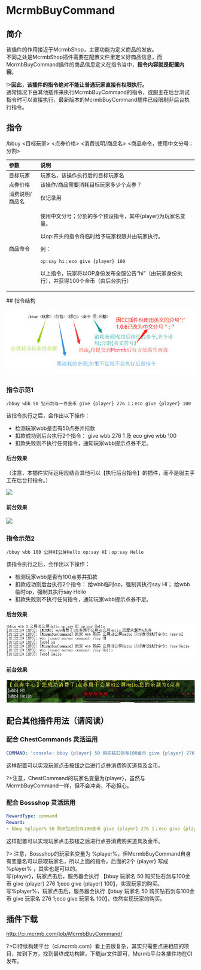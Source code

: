 # McrmbBuyCommand

## 简介

该插件的作用接近于McrmbShop，主要功能为定义商品的发放。  
不同之处是McrmbShop插件需要在配置文件里定义好商品信息，而McrmbBuyCommand插件的商品信息定义在指令当中，**指令内容就是配置内容**。

!>**因此，该插件的指令绝对不能让普通玩家直接有权限执行。**  
通常情况下由其他插件来执行McrmbBuyCommand的指令，或服主在后台测试指令时可以直接执行，最新版本的McrmbBuyCommand插件已经限制非后台执行指令。

## 指令

/bbuy &lt;目标玩家&gt; &lt;点券价格&gt; &lt;消费说明/商品名&gt; &lt;商品命令，使用中文分号`；`分割&gt;

<table>
  <thead>
    <tr>
      <th style="text-align:left">&#x53C2;&#x6570;</th>
      <th style="text-align:left">&#x8BF4;&#x660E;</th>
    </tr>
  </thead>
  <tbody>
    <tr>
      <td style="text-align:left">&#x76EE;&#x6807;&#x73A9;&#x5BB6;</td>
      <td style="text-align:left">&#x73A9;&#x5BB6;&#x540D;&#xFF0C;&#x8BE5;&#x64CD;&#x4F5C;&#x6267;&#x884C;&#x540E;&#x7684;&#x76EE;&#x6807;&#x73A9;&#x5BB6;&#x540D;</td>
    </tr>
    <tr>
      <td style="text-align:left">&#x70B9;&#x5238;&#x4EF7;&#x683C;</td>
      <td style="text-align:left">&#x8BE5;&#x64CD;&#x4F5C;/&#x5546;&#x54C1;&#x9700;&#x8981;&#x6D88;&#x8017;&#x76EE;&#x6807;&#x73A9;&#x5BB6;&#x591A;&#x5C11;&#x4E2A;&#x70B9;&#x5238;&#xFF1F;</td>
    </tr>
    <tr>
      <td style="text-align:left">&#x6D88;&#x8D39;&#x8BF4;&#x660E;/&#x5546;&#x54C1;&#x540D;</td>
      <td style="text-align:left">&#x4EC5;&#x8BB0;&#x5F55;&#x7528;</td>
    </tr>
    <tr>
      <td style="text-align:left">&#x5546;&#x54C1;&#x547D;&#x4EE4;</td>
      <td style="text-align:left">
        <p>&#x4F7F;&#x7528;&#x4E2D;&#x6587;&#x5206;&#x53F7;&#xFF1B;&#x5206;&#x5272;&#x7684;&#x591A;&#x4E2A;&#x9884;&#x8BBE;&#x6307;&#x4EE4;&#xFF0C;&#x5176;&#x4E2D;{player}&#x4E3A;&#x73A9;&#x5BB6;&#x540D;&#x53D8;&#x91CF;&#x3002;</p>
        <p>&#x4EE5;op:&#x5F00;&#x5934;&#x7684;&#x6307;&#x4EE4;&#x5C06;&#x4E34;&#x65F6;&#x7ED9;&#x4E88;&#x73A9;&#x5BB6;&#x6743;&#x9650;&#x5E76;&#x7531;&#x73A9;&#x5BB6;&#x6267;&#x884C;&#x3002;</p>
        <p></p>
        <p>&#x4F8B;&#xFF1A;</p>
        <p><code>op:say hi&#xFF1B;eco give {player} 100</code>
        </p>
        <p>&#x4EE5;&#x4E0A;&#x6307;&#x4EE4;&#xFF0C;&#x73A9;&#x5BB6;&#x5C06;&#x4EE5;OP&#x8EAB;&#x4EFD;&#x53D1;&#x5E03;&#x5168;&#x670D;&#x516C;&#x544A;&#x201C;hi&#x201D;&#xFF08;&#x7531;&#x73A9;&#x5BB6;&#x8EAB;&#x4EFD;&#x6267;&#x884C;&#xFF09;&#xFF0C;&#x5E76;&#x83B7;&#x5F97;100&#x4E2A;&#x91D1;&#x5E01;&#xFF08;&#x7531;&#x540E;&#x53F0;&#x6267;&#x884C;&#xFF09;</p>
      </td>
    </tr>
  </tbody>
</table>## 指令结构

![](../.gitbook/assets/image%20%2811%29.png)

###  指令示范1

`/bbuy wbb 50 钻石剑与一百金币 give {player} 276 1；eco give {player} 100` 

该指令执行之后，会作出以下操作：

* 检测玩家wbb是否有50点券并扣款 
* 扣款成功则后台执行2个指令： give wbb 276 1 及 eco give wbb 100 
* 扣款失败则不执行任何指令，通知玩家wbb提示点券不足。 

####  后台效果

（注意，本插件实际运用应结合其他可以【执行后台指令】的插件，而不是服主手工在后台打指令。）

![](https://upimg.hiwbb.com/large/69605896gy1fsz1o1axnbj20qm0423yk)

#### 前台效果

![](https://upimg.hiwbb.com/large/69605896gy1fsz1mg3gknj20i80310t1)



### 指令示范2

`/bbuy wbb 100 公屏HI公屏Hello op:say HI；op:say Hello` 

该指令执行之后，会作出以下操作：

* 检测玩家wbb是否有100点券并扣款
* 扣款成功则后台执行2个指令： 给wbb临时op，强制其执行say HI； 给wbb临时op，强制其执行say Hello 
* 扣款失败则不执行任何指令，通知玩家wbb提示点券不足。

#### 后台效果

![](../.gitbook/assets/image%20%283%29.png)

#### 前台效果

![](../.gitbook/assets/image.png)





## 配合其他插件用法（请阅读）

### 配合 ChestCommands 灵活运用

```yaml
COMMAND: 'console: bbuy {player} 50 购买钻石剑与100金币 give {player} 276 1；eco give {player} 100'
```

这样配置可以实现玩家点击按钮之后进行点券消费购买道具及金币。

?>注意，ChestCommand的玩家名变量为{player}，虽然与McrmbBuyCommand一样，但不会冲突，不必担心。
### 配合 Bossshop 灵活运用

```yaml
RewardType: command
Reward:
- bbuy %player% 50 购买钻石剑与100金币 give {player} 276 1；eco give {player} 100
```

这样配置可以实现玩家点击按钮之后进行点券消费购买道具及金币。

?> 注意，Bossshop的玩家名变量为 %player%，但McrmbBuyCommand自身有变量名可以获取玩家名，所以上面的指令，后面的2个 {player} 写成 %player% ，其实也是可以的。  
写{player}，玩家点击后，服务器会执行 【bbuy 玩家名 50 购买钻石剑与100金币 give {player} 276 1;eco give {player} 100】，实现玩家的购买。  
写%player%，玩家点击后，服务器会执行【bbuy 玩家名 50 购买钻石剑与100金币 give 玩家名 276 1;eco give 玩家名 100】，依然实现玩家的购买。  

## 插件下载

http://ci.mcrmb.com/job/McrmbBuyCommand/

?>CI持续构建平台（ci.mcrmb.com）看上去很复杂，其实只需要点进相应的项目，拉到下方，找到最终成功构建，下载jar文件即可，Mcrmb平台各插件均在CI发布。
